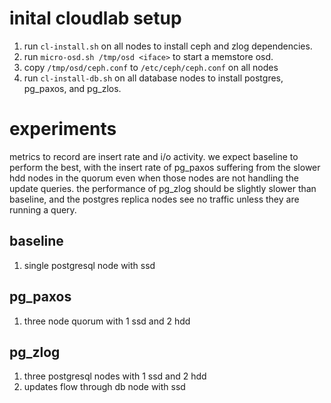 # inital cloudlab setup

1. run `cl-install.sh` on all nodes to install ceph and zlog dependencies.
2. run `micro-osd.sh /tmp/osd <iface>` to start a memstore osd.
3. copy `/tmp/osd/ceph.conf` to `/etc/ceph/ceph.conf` on all nodes
4. run `cl-install-db.sh` on all database nodes to install postgres,
   pg\_paxos, and pg\_zlos.

# experiments

metrics to record are insert rate and i/o activity. we expect baseline to
perform the best, with the insert rate of pg_paxos suffering from the slower
hdd nodes in the quorum even when those nodes are not handling the update
queries. the performance of pg_zlog should be slightly slower than baseline,
and the postgres replica nodes see no traffic unless they are running a query.

## baseline

1. single postgresql node with ssd

## pg_paxos

1. three node quorum with 1 ssd and 2 hdd

## pg_zlog

1. three postgresql nodes with 1 ssd and 2 hdd
2. updates flow through db node with ssd

